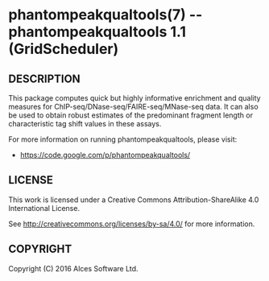 # phantompeakqualtools(7) -- phantompeakqualtools 1.1 (GridScheduler)

## DESCRIPTION

This package computes quick but highly informative enrichment and
quality measures for ChIP-seq/DNase-seq/FAIRE-seq/MNase-seq data. It
can also be used to obtain robust estimates of the predominant
fragment length or characteristic tag shift values in these assays.

For more information on running phantompeakqualtools, please visit:
  * <https://code.google.com/p/phantompeakqualtools/>

## LICENSE

This work is licensed under a Creative Commons Attribution-ShareAlike
4.0 International License.

See <http://creativecommons.org/licenses/by-sa/4.0/> for more
information.

## COPYRIGHT

Copyright (C) 2016 Alces Software Ltd.

